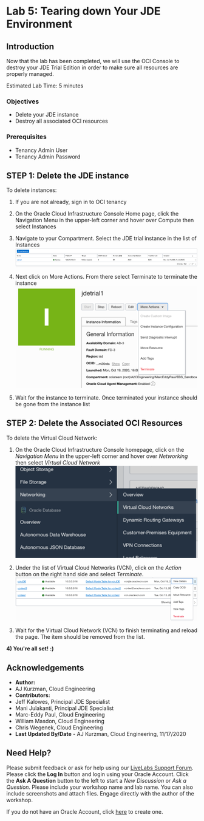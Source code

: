 # Lab 5: Tearing down Your JDE Environment

## Introduction
Now that the lab has been completed, we will use the OCI Console to destroy your JDE Trial Edition in order to make sure all resources are properly managed. 

Estimated Lab Time: 5 minutes


### Objectives
* Delete your JDE instance
* Destroy all associated OCI resources

### Prerequisites
* Tenancy Admin User
* Tenancy Admin Password

## **STEP 1:** Delete the JDE instance

To delete instances:

1)	If you are not already, sign in to OCI tenancy

3)  On the Oracle Cloud Infrastructure Console Home page, click the Navigation Menu   in the upper-left corner and hover over Compute then select Instances


3)	Navigate to your Compartment. Select the JDE trial instance in the list of Instances
    ![](./images/delete.png " ")

4)	Next click on More Actions. From there select Terminate to terminate the instance
    ![](./images/delete2.png " ")

5)	Wait for the instance to terminate. Once terminated your instance should be gone from the instance list

## **STEP 2:** Delete the Associated OCI Resources

To delete the Virtual Cloud Network:

1) On the Oracle Cloud Infrastructure Console homepage, click on the *Navigation Menu*   in the upper-left corner and hover over *Networking* then select *Virtual Cloud Network*
    ![](./images/VCNdelete1.png " ")

2) Under the list of Virtual Cloud Networks (VCN), click on the *Action* button on the right hand side and select *Terminate*.
    ![](./images/VCNdelete2.png " ")

3) Wait for the Virtual Cloud Network (VCN) to finish terminating and reload the page. The item should be removed from the list. 

**4) You're all set!**
    **:)**

## Acknowledgements
* **Author:** 
* AJ Kurzman, Cloud Engineering
* **Contributors:**
* Jeff Kalowes, Principal JDE Specialist
* Mani Julakanti, Principal JDE Specialist
* Marc-Eddy Paul, Cloud Engineering
* William Masdon, Cloud Engineering
* Chris Wegenek, Cloud Engineering 
* **Last Updated By/Date** - AJ Kurzman, Cloud Engineering, 11/17/2020


## Need Help?
Please submit feedback or ask for help using our [LiveLabs Support Forum](https://community.oracle.com/tech/developers/categories/livelabsdiscussions). Please click the **Log In** button and login using your Oracle Account. Click the **Ask A Question** button to the left to start a *New Discussion* or *Ask a Question*.  Please include your workshop name and lab name.  You can also include screenshots and attach files.  Engage directly with the author of the workshop.

If you do not have an Oracle Account, click [here](https://profile.oracle.com/myprofile/account/create-account.jspx) to create one.